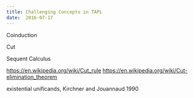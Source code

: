 ```yaml
---
title: Challenging Concepts in TAPL
date:  2016-07-17
---
```


Coinduction

Cut

Sequent Calculus

https://en.wikipedia.org/wiki/Cut_rule
https://en.wikipedia.org/wiki/Cut-elimination_theorem



existential unificands, Kirchner and Jouannaud 1990
